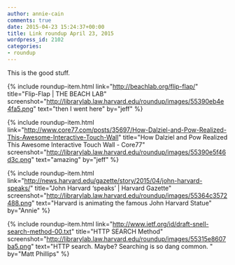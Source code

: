 ```yaml
---
author: annie-cain
comments: true
date: 2015-04-23 15:24:37+00:00
title: Link roundup April 23, 2015
wordpress_id: 2102
categories:
- roundup
---
```


This is the good stuff.

{% include roundup-item.html
  link="http://beachlab.org/flip-flap/"
  title="Flip-Flap | THE BEACH LAB"
  screenshot="http://librarylab.law.harvard.edu/roundup/images/55390eb4e4fa5.png"
  text="then I went here"
  by="jeff"
%}

{% include roundup-item.html
  link="http://www.core77.com/posts/35697/How-Dalziel-and-Pow-Realized-This-Awesome-Interactive-Touch-Wall"
  title="How Dalziel and Pow Realized This Awesome Interactive Touch Wall - Core77"
  screenshot="http://librarylab.law.harvard.edu/roundup/images/55390e5f46d3c.png"
  text="amazing"
  by="jeff"
%}

{% include roundup-item.html
  link="http://news.harvard.edu/gazette/story/2015/04/john-harvard-speaks/"
  title="John Harvard ‘speaks’ | Harvard Gazette"
  screenshot="http://librarylab.law.harvard.edu/roundup/images/55364c3572488.png"
  text="Harvard is animating the famous John Harvard Statue"
  by="Annie"
%}

{% include roundup-item.html
  link="http://www.ietf.org/id/draft-snell-search-method-00.txt"
  title="HTTP SEARCH Method"
  screenshot="http://librarylab.law.harvard.edu/roundup/images/55315e8607ba5.png"
  text="HTTP search. Maybe? Searching is so dang common. "
  by="Matt Phillips"
%}

